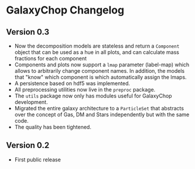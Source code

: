 # GalaxyChop Changelog


<!-- BODY -->

## Version 0.3

- Now the decomposition models are stateless and return a `Component`
  object that can be used as a hue in all plots, and can calculate mass
  fractions for each component
- Components and plots now support a `lmap` parameter (label-map)
  which allows to arbitrarily change component names.
  In addition, the models that "know" which component is which automatically
  assign the lmaps.
- A persistence based on hdf5 was implemented.
- All preprocessing utilities now live in the `preproc` package.
- The `utils` package now only has modules useful for GalaxyChop development.
- Migrated the entire galaxy architecture to a `ParticleSet` that abstracts
  over the concept of Gas, DM and Stars independently but with the same code.
- The quality has been tightened.


## Version 0.2

- First public release